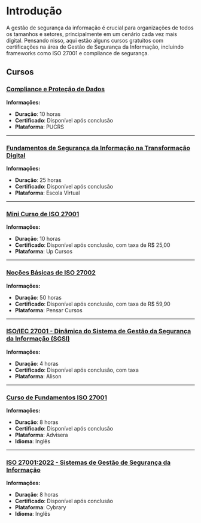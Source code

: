 # Introdução

A gestão de segurança da informação é crucial para organizações de todos os tamanhos e setores, principalmente em um cenário cada vez mais digital. Pensando nisso, aqui estão alguns cursos gratuitos com certificações na área de Gestão de Segurança da Informação, incluindo frameworks como ISO 27001 e compliance de segurança.

## Cursos

### [Compliance e Proteção de Dados](https://online.pucrs.br/formacao-gratuita/compliance-e-protecao-de-dados)

**Informações:**

- **Duração**: 10 horas  
- **Certificado**: Disponível após conclusão  
- **Plataforma**: PUCRS  

---

### [Fundamentos de Segurança da Informação na Transformação Digital](https://www.escolavirtual.gov.br/curso/916)

**Informações:**

- **Duração**: 25 horas  
- **Certificado**: Disponível após conclusão  
- **Plataforma**: Escola Virtual  

---

### [Mini Curso de ISO 27001](https://www.pensarcursos.com.br/curso/minicurso-iso-27001)

**Informações:**

- **Duração**: 10 horas  
- **Certificado**: Disponível após conclusão, com taxa de R$ 25,00  
- **Plataforma**: Up Cursos  

---

### [Noções Básicas de ISO 27002](https://upcursosgratis.com.br/curso-online-gratis/nocoes-basicas-de-iso-27002)

**Informações:**

- **Duração**: 50 horas  
- **Certificado**: Disponível após conclusão, com taxa de R$ 59,90  
- **Plataforma**: Pensar Cursos  

---

### [ISO/IEC 27001 - Dinâmica do Sistema de Gestão da Segurança da Informação (SGSI)](https://alison.com/pt-BR/claro/iso-iec-27001-dynamics-of-information-security-management-system-isms)

**Informações:**

- **Duração**: 4 horas  
- **Certificado**: Disponível após conclusão, com taxa  
- **Plataforma**: Alison  

---

### [Curso de Fundamentos ISO 27001](https://advisera.com/training/iso-27001-foundations-course/)

**Informações:**

- **Duração**: 8 horas  
- **Certificado**: Disponível após conclusão  
- **Plataforma**: Advisera  
- **Idioma**: Inglês  

---

### [ISO 27001:2022 - Sistemas de Gestão de Segurança da Informação](https://app.cybrary.it/browse/course/iso-27001-2022-information-security-management-systems?queryID=undefined&objectID=71555)

**Informações:**

- **Duração**: 8 horas  
- **Certificado**: Disponível após conclusão  
- **Plataforma**: Cybrary  
- **Idioma**: Inglês  
